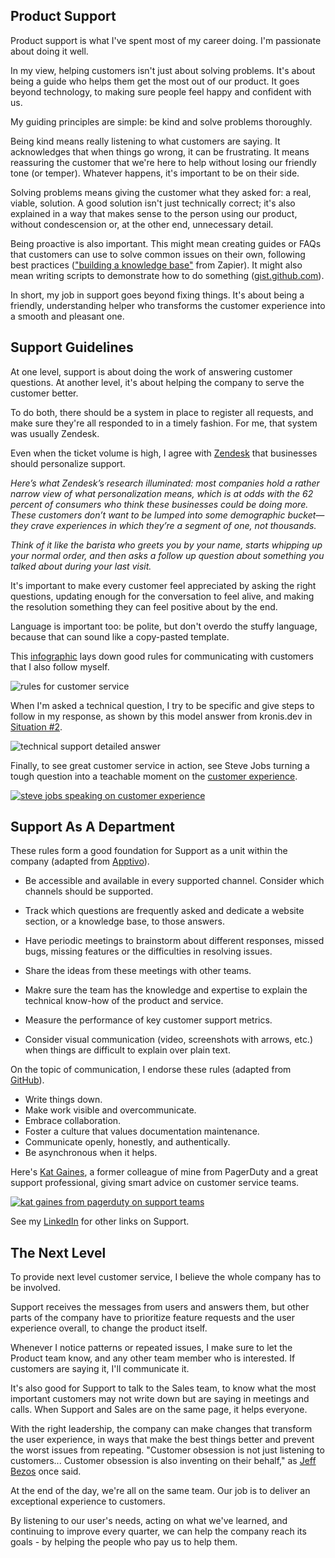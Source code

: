 
## Product Support

Product support is what I've spent most of my career doing. I'm passionate about doing it well.

In my view, helping customers isn't just about solving problems. It's about being a guide who helps them get the most out of our product. It goes beyond technology, to making sure people feel happy and confident with us.

My guiding principles are simple: be kind and solve problems thoroughly. 

Being kind means really listening to what customers are saying. It acknowledges that when things go wrong, it can be frustrating. It means reassuring the customer that we're here to help without losing our friendly tone (or temper). Whatever happens, it's important to be on their side. 

Solving problems means giving the customer what they asked for: a real, viable, solution. A good solution isn't just technically correct; it's also explained in a way that makes sense to the person using our product, without condescension or, at the other end, unnecessary detail.

Being proactive is also important. This might mean creating guides or FAQs that customers can use to solve common issues on their own, following best practices (["building a knowledge base"](https://zapier.com/blog/build-knowledge-base-documentation/) from Zapier). It might also mean writing scripts to demonstrate how to do something ([gist.github.com](https://gist.github.com/julianeon?direction=desc&sort=created)).

In short, my job in support goes beyond fixing things. It's about being a friendly, understanding helper who transforms the customer experience into a smooth and pleasant one.

## Support Guidelines

At one level, support is about doing the work of answering customer questions. At another level, it's about helping the company to serve the customer better.

To do both, there should be a system in place to register all requests, and make sure they're all responded to in a timely fashion. For me, that system was usually Zendesk.

Even when the ticket volume is high, I agree with [Zendesk](https://cxtrends.zendesk.com/trends/trend-3) that businesses should personalize support. 

_Here’s what Zendesk’s research illuminated: most companies hold a rather narrow view of what personalization means, which is at odds with the 62 percent of consumers who think these businesses could be doing more. These customers don’t want to be lumped into some demographic bucket—they crave experiences in which they’re a segment of one, not thousands._

_Think of it like the barista who greets you by your name, starts whipping up your normal order, and then asks a follow up question about something you talked about during your last visit._

It's important to make every customer feel appreciated by asking the right questions, updating enough for the conversation to feel alive, and making the resolution something they can feel positive about by the end. 

Language is important too: be polite, but don't overdo the stuffy language, because that can sound like a copy-pasted template. 

This [infographic](https://fieldedge.com/blog/guide-to-great-customer-service-infographic/) lays down good rules for communicating with customers that I also follow myself.

![rules for customer service](customer_service_infographic.png)

When I'm asked a technical question, I try to be specific and give steps to follow in my response, as shown by this model answer from kronis.dev in [Situation #2](https://quick-answers.kronis.dev/).

![technical support detailed answer](person-2-situation.jpg)

Finally, to see great customer service in action, see Steve Jobs turning a tough question into a teachable moment on the [customer experience](https://www.youtube.com/watch?v=r2O5qKZlI50).

[![steve jobs speaking on customer experience](customer_experience.png)](https://www.youtube.com/watch?v=r2O5qKZlI50)

## Support As A Department

These rules form a good foundation for Support as a unit within the company (adapted from [Apptivo](https://www.apptivo.com/blog/customer-support-importance-types-and-best-practices/)).

- Be accessible and available in every supported channel. Consider which channels should be supported.

- Track which questions are frequently asked and dedicate a website section, or a knowledge base, to those answers.

- Have periodic meetings to brainstorm about different responses, missed bugs, missing features or the difficulties in resolving issues.

- Share the ideas from these meetings with other teams.

- Makre sure the team has the knowledge and expertise to explain the technical know-how of the product and service.

- Measure the performance of key customer support metrics.

- Consider visual communication (video, screenshots with arrows, etc.) when things are difficult to explain over plain text.


On the topic of communication, I endorse these rules (adapted from [GitHub](https://github.blog/2023-10-04-how-to-communicate-like-a-github-engineer-our-principles-practices-and-tools/)).

- Write things down.
- Make work visible and overcommunicate.
- Embrace collaboration.
- Foster a culture that values documentation maintenance.
- Communicate openly, honestly, and authentically.
- Be asynchronous when it helps.

Here's [Kat Gaines](https://www.linkedin.com/in/katgaines/), a former colleague of mine from PagerDuty and a great support professional, giving smart advice on customer service teams.

[![kat gaines from pagerduty on support teams](pd_gaines.png)](https://www.youtube.com/watch?v=f60GvrS-qY4)

See my [LinkedIn](https://www.linkedin.com/in/julianeon/recent-activity/all/) for other links on Support.

## The Next Level 

To provide next level customer service, I believe the whole company has to be involved. 

Support receives the messages from users and answers them, but other parts of the company have to prioritize feature requests and the user experience overall, to change the product itself. 


Whenever I notice patterns or repeated issues, I make sure to let the Product team know, and any other team member who is interested. If customers are saying it, I'll communicate it.

It's also good for Support to talk to the Sales team, to know what the most important customers may not write down but are saying in meetings and calls. When Support and Sales are on the same page, it helps everyone.

With the right leadership, the company can make changes that transform the user experience, in ways that make the best things better and prevent the worst issues from repeating. "Customer obsession is not just listening to customers... Customer obsession is also inventing on their behalf," as [Jeff Bezos](https://www.youtube.com/watch?v=uHvD0DVcKAw) once said.

At the end of the day, we're all on the same team. Our job is to deliver an exceptional experience to customers. 

By listening to our user's needs, acting on what we've learned, and continuing to improve every quarter, we can help the company reach its goals - by helping the people who pay us to help them.




